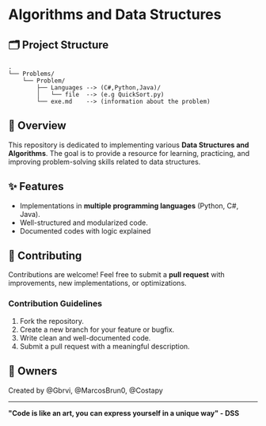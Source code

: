 # Algorithms and Data Structures

## 🗂 Project Structure

````
.
└── Problems/
    └── Problem/
        ├── Languages --> (C#,Python,Java)/
        │   └── file  --> (e.g QuickSort.py) 
        └── exe.md    --> (information about the problem)

````


## 📌 Overview

This repository is dedicated to implementing various **Data Structures and Algorithms**. The goal is to provide a resource for learning, practicing, and improving problem-solving skills related to data structures.

## ✨ Features

- Implementations in **multiple programming languages** (Python, C#, Java).
- Well-structured and modularized code.
- Documented codes with logic explained

## 🤝 Contributing

Contributions are welcome! Feel free to submit a **pull request** with improvements, new implementations, or optimizations.

### Contribution Guidelines

1. Fork the repository.
2. Create a new branch for your feature or bugfix.
3. Write clean and well-documented code.
4. Submit a pull request with a meaningful description.

## 🤵 Owners
Created by @Gbrvi, @MarcosBrun0, @Costapy

---
**"Code is like an art, you can express yourself in a unique way" - DSS**

